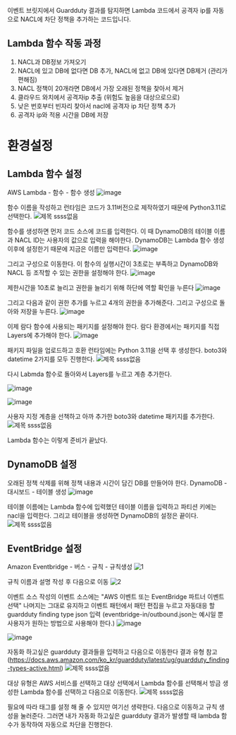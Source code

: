 이벤트 브릿지에서 Guardduty 결과를 탐지하면 Lambda 코드에서 공격자 ip를 자동으로 NACL에 차단 정책을 추가하는 코드입니다.

## Lambda 함수 작동 과정
1. NACL과 DB정보 가져오기
2. NACL에 있고 DB에 없다면 DB 추가, NACL에 없고 DB에 있다면 DB제거 (관리가 편해짐)
3. NACL 정책이 20개라면 DB에서 가장 오래된 정책을 찾아서 제거
4. 클라우드 와치에서 공격자ip 추출 (위험도 높음을 대상으로으로)
5. 낮은 번호부터 빈자리 찾아서 nacl에 공격자 ip 차단 정책 추가
6. 공격자 ip와 적용 시간을 DB에 저장

# 환경설정
## Lambda 함수 설정
AWS Lambda - 함수 - 함수 생성
![image](https://github.com/CloudBread-WHS/aws-automated-security-tools/assets/51049963/40964aac-d5fb-4165-b26f-7b35c7e62bea)

함수 이름을 작성하고 런타임은 코드가 3.11버전으로 제작하였기 때문에 Python3.11로  선택한다.
![제목 ssss없음](https://github.com/CloudBread-WHS/aws-automated-security-tools/assets/51049963/f2670e0a-54e7-4f4a-bd11-669c926cfa25)

함수를 생성하면 먼저 코드 소스에 코드를 입력한다.
이 때 DynamoDB의 테이블 이름과 NACL ID는 사용자의 값으로 입력을 해야한다. DynamoDB는 Lambda 함수 생성 이후에 설정한기 때문에 지금은 이름만 입력한다.
![image](https://github.com/CloudBread-WHS/aws-automated-security-tools/assets/51049963/6c415e3f-1aec-4416-9902-7473bc69e299)

그리고 구성으로 이동한다.
이 함수의 실행시간이 3초로는 부족하고 DynamoDB와 NACL 등 조작할 수 있는 권한을 설정해야 한다.
![image](https://github.com/CloudBread-WHS/aws-automated-security-tools/assets/51049963/e18a9d6e-a944-4d59-a5f9-6b3c0cc31617)

제한시간을 10초로 늘리고 권한을 늘리기 위해 하단에 역할 확인을 누른다
![image](https://github.com/CloudBread-WHS/aws-automated-security-tools/assets/51049963/9868baa5-1e4f-4a5b-b627-9cb44f2dc9a9)

그리고 다음과 같이 권한 추가를 누르고 4개의 권한을 추가해준다. 그리고 구성으로 돌아와 저장을 누른다.
![image](https://github.com/CloudBread-WHS/aws-automated-security-tools/assets/51049963/e46a2760-c320-45e1-8470-0b8e76221ee5)

이제 람다 함수에 사용되는 패키지를 설정해야 한다. 람다 환경에서는 패키지를 직접 Layers에 추가해야 한다. 
![image](https://github.com/CloudBread-WHS/aws-automated-security-tools/assets/51049963/8dfc099a-dc75-409d-853c-42749d99e30c)

패키지 파일을 업로드하고 호환 런타임에는 Python 3.11을 선택 후 생성한다. boto3와 datetime 2가지를 모두 진행한다.
![제목 ssss없음](https://github.com/CloudBread-WHS/aws-automated-security-tools/assets/51049963/689f2cee-4170-4e06-877c-268e62b0fe0d)

다시 Labmda 함수로 돌아와서 Layers를 누르고 계층 추가한다.

![image](https://github.com/CloudBread-WHS/aws-automated-security-tools/assets/51049963/f6bc5e7e-a849-4b07-aea5-87c4ca4d9403)

![image](https://github.com/CloudBread-WHS/aws-automated-security-tools/assets/51049963/abe18587-3092-4417-8ebb-6ada73bc2181)

사용자 지정 계층을 선책하고 아까 추가한 boto3와 datetime 패키지를 추가한다.
![제목 ssss없음](https://github.com/CloudBread-WHS/aws-automated-security-tools/assets/51049963/00ef6d6e-3f9b-40db-aade-99b206b36edb)

Lambda 함수는 이렇게 준비가 끝났다.

## DynamoDB 설정
오래된 정책 삭제를 위해 정책 내용과 시간이 담긴 DB를 만들어야 한다.
DynamoDB - 대시보드 - 테이블 생성
![image](https://github.com/CloudBread-WHS/aws-automated-security-tools/assets/51049963/b54fbfe4-93af-454a-86bc-373d16db06a2)

테이블 이름에는 Lambda 함수에 입력했던 테이블 이름을 입력하고 파티션 키에는 nacl을 입력한다. 그리고 테이블을 생성하면 DynamoDB의 설정은 끝이다.
![제목 ssss없음](https://github.com/CloudBread-WHS/aws-automated-security-tools/assets/51049963/978d3068-c0d7-4830-9f90-942008b629f3)

## EventBridge 설정
Amazon Eventbridge - 버스 - 규칙 - 규칙생성
![1](https://github.com/CloudBread-WHS/aws-automated-security-tools/assets/51049963/9180e31a-24f6-4f31-bc6f-d486031d1bea)

규칙 이름과 설명 작성 후 다음으로 이동
![2](https://github.com/CloudBread-WHS/aws-automated-security-tools/assets/51049963/7942d199-06f3-49fa-91a8-9229cc729688)

이벤트 소스 작성의 이벤트 소스에는 "AWS 이벤트 또는 EventBridge 파트너 이벤트 선택"
나머지는 그대로 유지하고 이벤트 패턴에서 패턴 편집을 누르고 자동대응 할 guardduty finding type json 입력
(eventbridge-in/outbound.json는 예시일 뿐 사용자가 원하는 방법으로 사용해야 한다.)
![image](https://github.com/CloudBread-WHS/aws-automated-security-tools/assets/51049963/930fa888-59fd-4207-bbe5-11b243b94fb2)

![image](https://github.com/CloudBread-WHS/aws-automated-security-tools/assets/51049963/4bc1b8d9-6c6a-4431-aea6-affbf17cdebf)

자동화 하고싶은 guardduty 결과들을 입력하고 다음으로 이동한다
결과 유형 참고(https://docs.aws.amazon.com/ko_kr/guardduty/latest/ug/guardduty_finding-types-active.html)
![제목 ssss없음](https://github.com/CloudBread-WHS/aws-automated-security-tools/assets/51049963/e7a346c5-2ed6-42ab-8495-83a96b381d24)

대상 유형은 AWS  서비스를 선택하고 대상 선택에서 Lambda 함수를 선택해서 방금 생성한 Lambda 함수를 선택하고 다음으로 이동한다.
![제목 ssss없음](https://github.com/CloudBread-WHS/aws-automated-security-tools/assets/51049963/fe4f820d-17ec-41e2-9537-fd655b2834c3)

필요에 따라 태그를 설정 해 줄 수 있지만 여기선 생략한다.
다음으로 이동하고 규칙 생성을 눌러준다.
그러면 내가 자동화 하고싶은 guardduty 결과가 발생할 때 lambda 함수가 동작하여 자동으로 차단을 진행한다.
